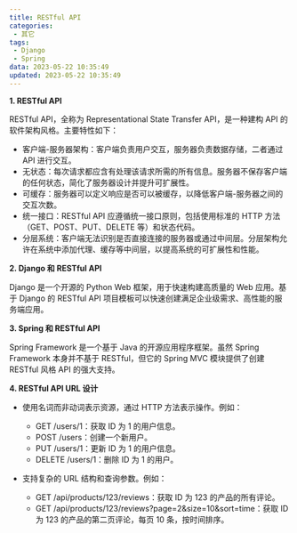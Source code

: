 ```yaml
---
title: RESTful API
categories:
 - 其它
tags:
 - Django
 - Spring
data: 2023-05-22 10:35:49
updated: 2023-05-22 10:35:49
---
```


**1. RESTful API**

RESTful API，全称为 Representational State Transfer API，是一种建构 API 的软件架构风格。主要特性如下：

-   客户端-服务器架构：客户端负责用户交互，服务器负责数据存储，二者通过 API 进行交互。
-   无状态：每次请求都应含有处理该请求所需的所有信息。服务器不保存客户端的任何状态，简化了服务器设计并提升可扩展性。
-   可缓存：服务器可以定义响应是否可以被缓存，以降低客户端-服务器之间的交互次数。
-   统一接口：RESTful API 应遵循统一接口原则，包括使用标准的 HTTP 方法（GET、POST、PUT、DELETE 等）和状态代码。
-   分层系统：客户端无法识别是否直接连接的服务器或通过中间层。分层架构允许在系统中添加代理、缓存等中间层，以提高系统的可扩展性和性能。

**2. Django 和 RESTful API**

Django 是一个开源的 Python Web 框架，用于快速构建高质量的 Web 应用。基于 Django 的 RESTful API 项目模板可以快速创建满足企业级需求、高性能的服务端应用。

**3. Spring 和 RESTful API**

Spring Framework 是一个基于 Java 的开源应用程序框架。虽然 Spring Framework 本身并不基于 RESTful，但它的 Spring MVC 模块提供了创建 RESTful 风格 API 的强大支持。

**4. RESTful API URL 设计**

-   使用名词而非动词表示资源，通过 HTTP 方法表示操作。例如：
    
    -   GET /users/1：获取 ID 为 1 的用户信息。
    -   POST /users：创建一个新用户。
    -   PUT /users/1：更新 ID 为 1 的用户信息。
    -   DELETE /users/1：删除 ID 为 1 的用户。
-   支持复杂的 URL 结构和查询参数。例如：
    
    -   GET /api/products/123/reviews：获取 ID 为 123 的产品的所有评论。
    -   GET /api/products/123/reviews?page=2&size=10&sort=time：获取 ID 为 123 的产品的第二页评论，每页 10 条，按时间排序。